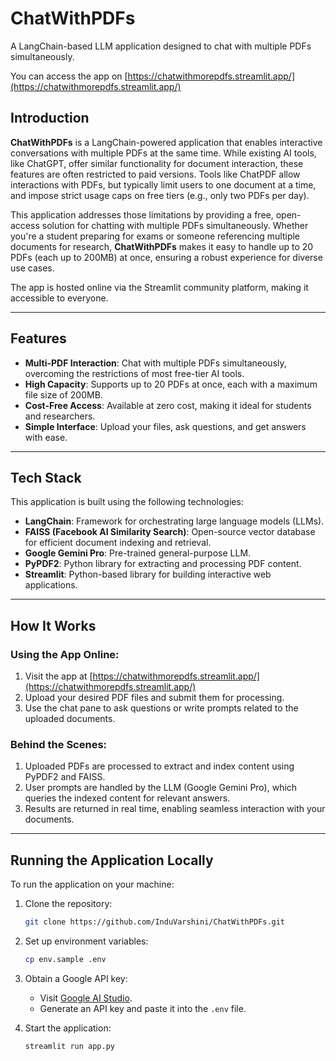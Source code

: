# ChatWithPDFs

A LangChain-based LLM application designed to chat with multiple PDFs simultaneously.

You can access the app on 
[https://chatwithmorepdfs.streamlit.app/](https://chatwithmorepdfs.streamlit.app/)

## Introduction

**ChatWithPDFs** is a LangChain-powered application that enables interactive conversations with multiple PDFs at the same time. While existing AI tools, like ChatGPT, offer similar functionality for document interaction, these features are often restricted to paid versions. Tools like ChatPDF allow interactions with PDFs, but typically limit users to one document at a time, and impose strict usage caps on free tiers (e.g., only two PDFs per day).

This application addresses those limitations by providing a free, open-access solution for chatting with multiple PDFs simultaneously. Whether you're a student preparing for exams or someone referencing multiple documents for research, **ChatWithPDFs** makes it easy to handle up to 20 PDFs (each up to 200MB) at once, ensuring a robust experience for diverse use cases.

The app is hosted online via the Streamlit community platform, making it accessible to everyone.

---

## Features

- **Multi-PDF Interaction**: Chat with multiple PDFs simultaneously, overcoming the restrictions of most free-tier AI tools.
- **High Capacity**: Supports up to 20 PDFs at once, each with a maximum file size of 200MB.
- **Cost-Free Access**: Available at zero cost, making it ideal for students and researchers.
- **Simple Interface**: Upload your files, ask questions, and get answers with ease.

---

## Tech Stack

This application is built using the following technologies:

- **LangChain**: Framework for orchestrating large language models (LLMs).
- **FAISS (Facebook AI Similarity Search)**: Open-source vector database for efficient document indexing and retrieval.
- **Google Gemini Pro**: Pre-trained general-purpose LLM.
- **PyPDF2**: Python library for extracting and processing PDF content.
- **Streamlit**: Python-based library for building interactive web applications.

---

## How It Works

### Using the App Online:

1. Visit the app at [https://chatwithmorepdfs.streamlit.app/](https://chatwithmorepdfs.streamlit.app/) 
2. Upload your desired PDF files and submit them for processing.
3. Use the chat pane to ask questions or write prompts related to the uploaded documents.

### Behind the Scenes:

1. Uploaded PDFs are processed to extract and index content using PyPDF2 and FAISS.
2. User prompts are handled by the LLM (Google Gemini Pro), which queries the indexed content for relevant answers.
3. Results are returned in real time, enabling seamless interaction with your documents.

---

## Running the Application Locally

To run the application on your machine:

1. Clone the repository:
   ```bash
   git clone https://github.com/InduVarshini/ChatWithPDFs.git
   ```
2. Set up environment variables:
   ```bash
   cp env.sample .env
   ```
3. Obtain a Google API key:
   - Visit [Google AI Studio](https://aistudio.google.com/library).
   - Generate an API key and paste it into the `.env` file.

4. Start the application:
   ```bash
   streamlit run app.py
   ```